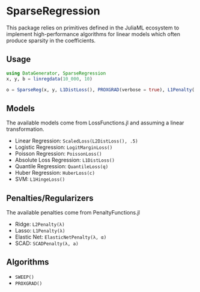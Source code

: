 # SparseRegression

This package relies on primitives defined in the JuliaML ecosystem to implement high-performance algorithms for linear models which often produce sparsity in the coefficients.

## Usage

```julia
using DataGenerator, SparseRegression
x, y, b = linregdata(10_000, 10)

o = SparseReg(x, y, L1DistLoss(), PROXGRAD(verbose = true), L1Penalty(.1))
```

## Models

The available models come from LossFunctions.jl and assuming a linear transformation.

- Linear Regression: `ScaledLoss(L2DistLoss(), .5)`
- Logistic Regression: `LogitMarginLoss()`
- Poisson Regression: `PoissonLoss()`
- Absolute Loss Regression: `L1DistLoss()`
- Quantile Regression: `QuantileLoss(q)`
- Huber Regression: `HuberLoss(c)`
- SVM: `L1HingeLoss()`

## Penalties/Regularizers

The available penalties come from PenaltyFunctions.jl

- Ridge: `L2Penalty(λ)`
- Lasso: `L1Penalty(λ)`
- Elastic Net: `ElasticNetPenalty(λ, α)`
- SCAD: `SCADPenalty(λ, a)`


## Algorithms

- `SWEEP()`
- `PROXGRAD()`
